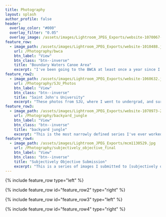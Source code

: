 ```yaml
---
title: Photography
layout: splash
author_profile: false
header:
  overlay_color: "#000"
  overlay_filter: "0.05"
  overlay_image: /assets/images/Lightroom_JPEG_Exports/website-1070067-2.jpg
feature_row:
  - image_path: /assets/images/Lightroom_JPEG_Exports/website-1010488.jpg
    url: /Photography/bwca
    btn_label: "View"
    btn_class: "btn--inverse"
    title: "Boundary Waters Canoe Area"
    excerpt: "I've been going to the BWCA at least once a year since I was 4. Since getting into photography, it has been one of my favorite places to take photographs. The photos here are from the last 5 years of trips with family and friends."
feature_row2:
  - image_path: /assets/images/Lightroom_JPEG_Exports/website-1060632.jpg
    url: /Photography/SJU_Photos
    btn_label: "View"
    btn_class: "btn--inverse"
    title: "Saint John's University"
    excerpt: "These photos from SJU, where I went to undergrad, and surrounding areas were taken during several trips back to campus after moving to California for grad school."
feature_row3:
  - image_path: /assets/images/Lightroom_JPEG_Exports/website-1070973-2.jpg
    url: /Photography/backyard_jungle
    btn_label: "View"
    btn_class: "btn--inverse"
    title: "backyard jungle"
    excerpt: "This is the most narrowly defined series I've ever worked on. Each photo here was taken with a Panasonic GX85 and a Cosmicar 22.5-90mm Television lens at 90mm and f1.5. The way this lens transforms views of everyday plants into exotic, even alien, landscapes gave rise to the name of the collection."
feature_row4:
  - image_path: /assets/images/Lightroom_JPEG_Exports/mcm1130529.jpg
    url: /Photography/subjectively_objective_final
    btn_label: "View"
    btn_class: "btn--inverse"
    title: "Subjectively Objective Submission"
    excerpt: "This is a series of images I submitted to [subjectively objective]'s Investigations in Infrastructure book/gallery project. I think they make for a small but cohesive collection in their own right."
---
```


{% include feature_row type="left" %}

{% include feature_row id="feature_row2" type="right" %}

{% include feature_row id="feature_row3" type="left" %}

{% include feature_row id="feature_row4" type="right" %}

